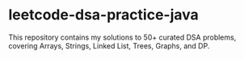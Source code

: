 # leetcode-dsa-practice-java
This repository contains my solutions to 50+ curated DSA problems,  covering Arrays, Strings, Linked List, Trees, Graphs, and DP.
